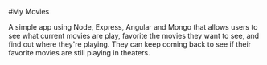 #My Movies

A simple app using Node, Express, Angular and Mongo that allows users to see what current movies are play, favorite the movies they want to see, and find out where they're playing. They can keep coming back to see if their favorite movies are still playing in theaters.

